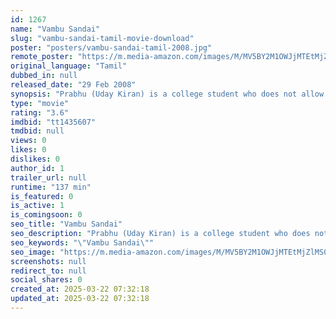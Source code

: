 ```yaml
---
id: 1267
name: "Vambu Sandai"
slug: "vambu-sandai-tamil-movie-download"
poster: "posters/vambu-sandai-tamil-2008.jpg"
remote_poster: "https://m.media-amazon.com/images/M/MV5BY2M1OWJjMTEtMjZlMS00ZTdmLTg2YjItNGQzZTMzYjM3ZWRiXkEyXkFqcGdeQXVyNTM3MDMyMDQ@._V1_SX300.jpg"
original_language: "Tamil"
dubbed_in: null
released_date: "29 Feb 2008"
synopsis: "Prabhu (Uday Kiran) is a college student who does not allow anyone to do wrong. He quite often argues with others to the point where he is repeatedly arressted. When he was younger his foster father (Nizhalgal Ravi), a psychiatris..."
type: "movie"
rating: "3.6"
imdbid: "tt1435607"
tmdbid: null
views: 0
likes: 0
dislikes: 0
author_id: 1
trailer_url: null
runtime: "137 min"
is_featured: 0
is_active: 1
is_comingsoon: 0
seo_title: "Vambu Sandai"
seo_description: "Prabhu (Uday Kiran) is a college student who does not allow anyone to do wrong. He quite often argues with others to the point where he is repeatedly arressted. When he was younger his foster father (Nizhalgal Ravi), a psychiatris..."
seo_keywords: "\"Vambu Sandai\""
seo_image: "https://m.media-amazon.com/images/M/MV5BY2M1OWJjMTEtMjZlMS00ZTdmLTg2YjItNGQzZTMzYjM3ZWRiXkEyXkFqcGdeQXVyNTM3MDMyMDQ@._V1_SX300.jpg"
screenshots: null
redirect_to: null
social_shares: 0
created_at: 2025-03-22 07:32:18
updated_at: 2025-03-22 07:32:18
---
```


